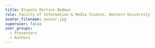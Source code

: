 ```yaml
---
title: Oluwole Martins Badmus
role: Faculty of Information & Media Studies, Western University
avatar_filename: avatar.jpg
superuser: false
user_groups:
  - Presenters
  - Authors
---
```


